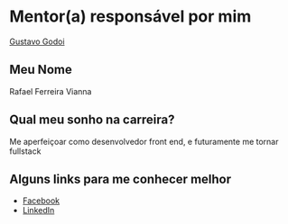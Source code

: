 # Mentor(a) responsável por mim

[Gustavo Godoi](/profiles/mentors/profiles/gustavo_godoi.md)

## Meu Nome

Rafael Ferreira Vianna

## Qual meu sonho na carreira?

Me aperfeiçoar como desenvolvedor front end, e futuramente me tornar fullstack

## Alguns links para me conhecer melhor

- [Facebook](https://www.facebook.com/rafael.ferreira.1806)
- [LinkedIn](https://www.linkedin.com/in/rafael-ferreira-52009996)
